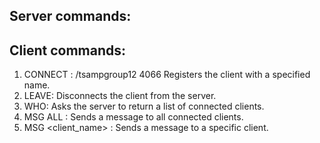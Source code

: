 ## Server commands:


## Client commands:

1. CONNECT <name>: /tsampgroup12 <port> 4066
    Registers the client with a specified name.
2. LEAVE: 
    Disconnects the client from the server.
3. WHO: 
    Asks the server to return a list of connected clients.
4. MSG ALL <message>: 
    Sends a message to all connected clients.
5. MSG <client_name> <message>: 
    Sends a message to a specific client.